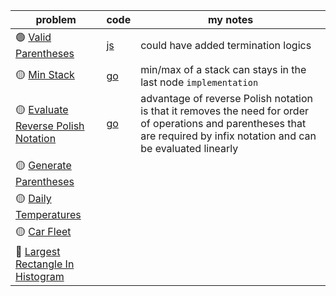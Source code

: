 | problem                                                                                                | code                                                                                                       | my notes                                                                                                                                                                   |
|--------------------------------------------------------------------------------------------------------|------------------------------------------------------------------------------------------------------------|----------------------------------------------------------------------------------------------------------------------------------------------------------------------------|
| 🟢 [Valid Parentheses](https://leetcode.com/problems/valid-parentheses/)                               | [js](https://github.com/shayansm2/leetcodeSolutions/blob/main/src/easy/ValidParentheses.js)                | could have added termination logics                                                                                                                                        |
| 🟡 [Min Stack](https://leetcode.com/problems/min-stack/)                                               | [go](https://github.com/shayansm2/leetcodeSolutions/blob/main/src/medium/MinStack.go)                      | min/max of a stack can stays in the last node `implementation`                                                                                                             |
| 🟡 [Evaluate Reverse Polish Notation](https://leetcode.com/problems/evaluate-reverse-polish-notation/) | [go](https://github.com/shayansm2/leetcodeSolutions/blob/main/src/medium/EvaluateReversePolishNotation.go) | advantage of reverse Polish notation is that it removes the need for order of operations and parentheses that are required by infix notation and can be evaluated linearly |
| 🟡 [Generate Parentheses](https://leetcode.com/problems/generate-parentheses/)                         ||
| 🟡 [Daily Temperatures](https://leetcode.com/problems/daily-temperatures/)                             ||
| 🟡 [Car Fleet](https://leetcode.com/problems/car-fleet/)                                               ||
| 🔴 [Largest Rectangle In Histogram](https://leetcode.com/problems/largest-rectangle-in-histogram/)     ||
